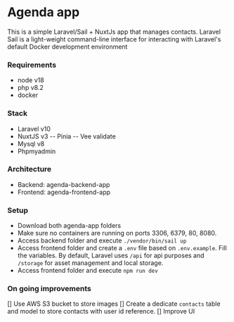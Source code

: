# Agenda app

This is a simple Laravel/Sail + NuxtJs app that manages contacts.
Laravel Sail is a light-weight command-line interface for interacting with Laravel's default Docker development environment

### Requirements

- node v18
- php v8.2
- docker

### Stack

- Laravel v10
- NuxtJS v3
-- Pinia
-- Vee validate
- Mysql v8
- Phpmyadmin

### Architecture

- Backend: agenda-backend-app
- Frontend: agenda-frontend-app

### Setup

- Download both agenda-app folders
- Make sure no containers are running on ports 3306, 6379, 80, 8080.
- Access backend folder and execute `./vendor/bin/sail up`
- Access frontend folder and create a `.env` file based on `.env.example`. Fill the variables. By default, Laravel uses `/api` for api purposes and `/storage` for asset management and local storage.
- Access frontend folder and execute `npm run dev`

### On going improvements

[] Use AWS S3 bucket to store images
[] Create a dedicate `contacts` table and model to store contacts with user id reference.
[] Improve UI
